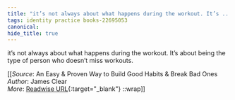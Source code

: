 ```yaml
---
title: "it’s not always about what happens during the workout. It’s ..."
tags: identity practice books-22695053
canonical: 
hide_title: true
---
```


it’s not always about what happens during the workout. It’s about being the type of person who doesn’t miss workouts.


[[_Source_: An Easy & Proven Way to Build Good Habits & Break Bad Ones<br>
_Author_: James Clear<br>
_More_: [Readwise URL](https://readwise.io/open/446271376){:target="_blank"}
::wrap]]